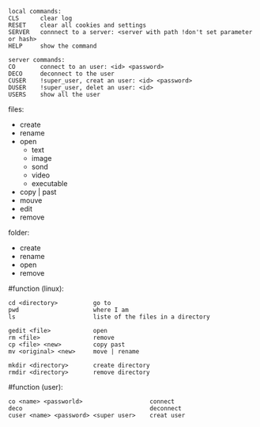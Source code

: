 ```
local commands: 
CLS      clear log
RESET    clear all cookies and settings
SERVER   connnect to a server: <server with path !don't set parameter or hash>
HELP     show the command

server commands: 
CO       connect to an user: <id> <password>
DECO     deconnect to the user
CUSER    !super_user, creat an user: <id> <password>
DUSER    !super_user, delet an user: <id>
USERS    show all the user
```

files:
- create
- rename
- open
    - text
    - image
    - sond
    - video
    - executable
- copy | past
- mouve
- edit
- remove

folder:
- create
- rename
- open
- remove


#function (linux):
```
cd <directory>          go to
pwd                     where I am
ls                      liste of the files in a directory

gedit <file>            open
rm <file>               remove
cp <file> <new>         copy past
mv <original> <new>     move | rename

mkdir <directory>       create directory
rmdir <directory>       remove directory
```

#function (user):
```
co <name> <passworld>                   connect
deco                                    deconnect
cuser <name> <password> <super user>    creat user
```
